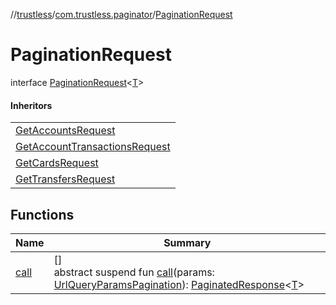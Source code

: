 //[trustless](../../../index.md)/[com.trustless.paginator](../index.md)/[PaginationRequest](index.md)

# PaginationRequest

interface [PaginationRequest](index.md)&lt;[T](index.md)&gt;

#### Inheritors

| |
|---|
| [GetAccountsRequest](../../com.trustless.requests.accounts.getAccounts/-get-accounts-request/index.md) |
| [GetAccountTransactionsRequest](../../com.trustless.requests.accounts.getTransactions/-get-account-transactions-request/index.md) |
| [GetCardsRequest](../../com.trustless.requests.cards.getCards/-get-cards-request/index.md) |
| [GetTransfersRequest](../../com.trustless.requests.transfers/-get-transfers-request/index.md) |

## Functions

| Name | Summary |
|---|---|
| [call](call.md) | []<br>abstract suspend fun [call](call.md)(params: [UrlQueryParamsPagination](../../com.trustless.requests.accounts.getAccounts/-url-query-params-pagination/index.md)): [PaginatedResponse](../-paginated-response/index.md)&lt;[T](index.md)&gt; |
